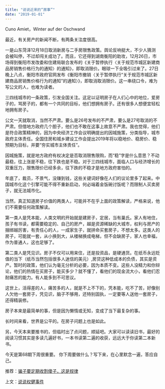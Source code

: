 ```yaml
---
title: "说说近来的“房事”"
date: "2019-01-01"
---
```


Cuno Amiet，Winter auf der Oschwand

最近，有关房产的新闻不断，有两条关注度很高。

一是山东菏泽12月18日取消新房与二手房限售政策。舆论反响挺大，不少人猜测会被叫停，不过却闯关成功了。而且，它还得到湖南衡阳的助攻，12月26日，市场得到衡阳市发改委和住建局联合发布的《关于暂停执行〈关于规范市城区新建商品房销售价格行为的通知〉的通知》，即取消限价。眼球一下全吸引过来了。27日晚上八点，衡阳市政府官网发布《衡阳市撤销〈关于暂停执行“关于规范市城区新建商品房销售价格行为的通知”的通知〉》，即取消取消限价。这一串绕口令，难为写公文的人，也难为读者。

三四线城市的一条政策，引发全国关注。这足以证明房子在人们心中的地位，爱房子的，骂房子的，都有一个共同的目标，他们想拥有房子。还有很多人想便宜轻松地拥有房子。

公文一天就取消，当然不严肃。要么是26号发布的不严肃，要么是27号取消的不严肃。但借地方政府几个胆子，他们也不敢在这事上故意不严肃。我也觉得，他们是符合政策精神的，因为中央经济工作会议明确提出的因城施策，分类指导，城市政府主体责任。全国住房和城乡建设工作会提出2019年将以稳地价、稳房价、稳预期为目标，并要“夯实城市主体责任”。

因城施策，就是地方政府有权决定是否取消限售限购，而“稳”字是什么意思？不动最稳，往上涨是不稳，往下跌也是不稳。对于三四线城市，面临人口与经济增长的双重压力，限售限价已经多余，往下跌的不稳才是地方政府害怕的。

年底了，裁员，不景气，没赚到钱，这些关键词好像在人们的议论里多了起来。中国城市化这个引擎可能不得不重新启动，何必端着金饭碗讨饭呢？而限制人买卖房子，就无法城市化。

当然，真正知道房子价值的两类人，可能并不在乎上面的政策解读，严格来说，他们不需要任何政策解读。

第一类人是凭本能，人类文明的开始就是建房子，定居，当有巢氏。家人有地住，孩子有书读，都需要稳定的、自己的房产，越是资源稀缺的大城市，权利与房产的捆绑越厉害，有责任心的人，一成家生子，就拼命买套房子，不想太多。这类人的房子，可能就一套，从小换到大，从楼梯换成电梯，但不会缺房子，家人也幸福，作为普通人，这也足够了。

第二类人是凭见识。房子不仅可以用来住，还是投资品，是硬通货。在纸币永远贬值的当下（纸币当然包括很多人迷信的美元）,房贷这种低成本的负债，其实是资产。暂时的政策，他们认为毫无分析的必要，因为本质不变。这些人没精力和你辩论，他们的热情在买房子，能买多少？就不懂了，看他们的现金流大小，看他们忍耐痛苦的能力。有人能多到不可思议。

这世上，活得差的人，痛苦多的人，就是不上不下的，凭本能，吃不了苦，好像别人欠他一套房子，凭见识，脑子不够用，还特别固执，一定要等人送他一套房子，还得精装修。

房子本来是最简单的事，但是因为懒惰或无知，变成了当下最复杂的事。

长时间来看，世界是公平的。在房子问题上也是如此。

另，今天本来要推书的，但临时出了点问题，顺延吧。大家可以读读旧书，最好的阅读习惯其实是多读几遍好书，一本书读第二遍的收获，远远大于你读第二本新书。

今天是第68期下周很重要。 你下周要做什么？写下来，在心里默念一遍，答应自己。

推荐：[骗子要定期收割傻子，这是规律](http://mp.weixin.qq.com/s?__biz=MjM5NDU0Mjk2MQ==&mid=2651623244&idx=1&sn=a2498e06adb1db6c6a5ed2979acdf56f&chksm=bd7e0b528a098244a7c6ce6df2f79353e08ad1809fe60cf3679bb3df6c30f33608449ee83a2e&scene=21#wechat_redirect)

上文：[说说权健事件](http://mp.weixin.qq.com/s?__biz=MjM5NDU0Mjk2MQ==&mid=2651632162&idx=1&sn=2bd649ad8ba0d5566fa2fa3d5860c0cd&chksm=bd7e363c8a09bf2a1ce1ffee53cac6129891095f047597a856848e754289130da1e2e6ef3eff&scene=21#wechat_redirect)
